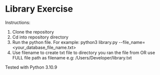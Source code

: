 # Library Exercise
Instructions:

1. Clone the repository
2. Cd into repository directory
3. Run the python file. For example: python3 library.py --file_name=<your_database_file_name.txt>
4. Use filename to create txt file to directory you ran the file from OR use FULL file path as filename e.g: /Users/Developer/library.txt

Tested with Python 3.10.9
